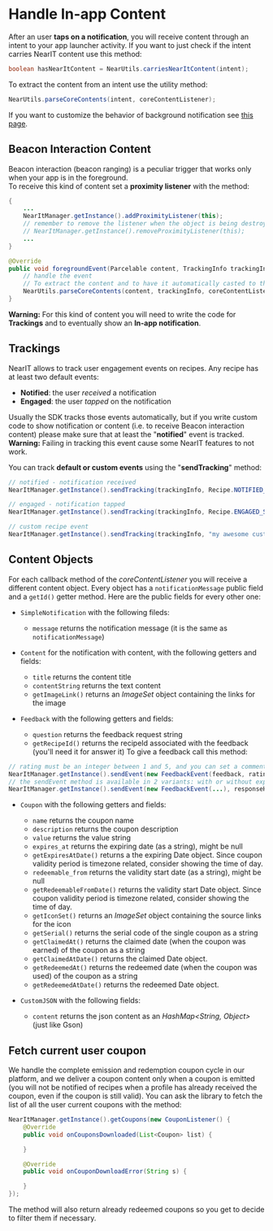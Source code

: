 # Handle In-app Content

After an user **taps on a notification**, you will receive content through an intent to your app launcher activity.
If you want to just check if the intent carries NearIT content use this method:
```java
boolean hasNearItContent = NearUtils.carriesNearItContent(intent);
```
To extract the content from an intent use the utility method:
```java
NearUtils.parseCoreContents(intent, coreContentListener);
```


If you want to customize the behavior of background notification see [this page](custom-bkg-notification.md).

## Beacon Interaction Content
Beacon interaction (beacon ranging) is a peculiar trigger that works only when your app is in the foreground.<br>
To receive this kind of content set a **proximity listener** with the method:
```java
{
    ...
    NearItManager.getInstance().addProximityListener(this);
    // remember to remove the listener when the object is being destroyed with 
    // NearItManager.getInstance().removeProximityListener(this);
    ...
}

@Override
public void foregroundEvent(Parcelable content, TrackingInfo trackingInfo) {
    // handle the event
    // To extract the content and to have it automatically casted to the appropriate object type
    NearUtils.parseCoreContents(content, trackingInfo, coreContentListener);
}   
```
**Warning:** For this kind of content you will need to write the code for **Trackings** and to eventually show an **In-app notification**.


## Trackings
NearIT allows to track user engagement events on recipes. Any recipe has at least two default events:

  - **Notified**: the user *received* a notification
  - **Engaged**: the user *tapped* on the notification
  
Usually the SDK tracks those events automatically, but if you write custom code to show notification or content (i.e. to receive Beacon interaction content) please make sure that at least the "**notified**" event is tracked.
<br>**Warning:** Failing in tracking this event cause some NearIT features to not work.


You can track **default or custom events** using the "**sendTracking**" method:
 
```java
// notified - notification received
NearItManager.getInstance().sendTracking(trackingInfo, Recipe.NOTIFIED_STATUS);

// engaged - notification tapped
NearItManager.getInstance().sendTracking(trackingInfo, Recipe.ENGAGED_STATUS);

// custom recipe event
NearItManager.getInstance().sendTracking(trackingInfo, "my awesome custom event");
```

## Content Objects

For each callback method of the *coreContentListener* you will receive a different content object.
Every object has a `notificationMessage` public field and a `getId()` getter method.
Here are the public fields for every other one:

- `SimpleNotification` with the following fileds:
    - `message` returns the notification message (it is the same as `notificationMessage`)
    
- `Content` for the notification with content, with the following getters and fields:
    - `title` returns the content title
    - `contentString` returns the text content
    - `getImageLink()` returns an *ImageSet* object containing the links for the image
    
- `Feedback` with the following getters and fields:
    - `question` returns the feedback request string
    - `getRecipeId()` returns the recipeId associated with the feedback (you'll need it for answer it)
To give a feedback call this method:
```java
// rating must be an integer between 1 and 5, and you can set a comment string.
NearItManager.getInstance().sendEvent(new FeedbackEvent(feedback, rating, "Awesome"));
// the sendEvent method is available in 2 variants: with or without explicit callback handler. Example:
NearItManager.getInstance().sendEvent(new FeedbackEvent(...), responseHandler);
```
    
- `Coupon` with the following getters and fields:
    - `name` returns the coupon name
    - `description` returns the coupon description
    - `value` returns the value string
    - `expires_at` returns the expiring date (as a string), might be null
    - `getExpiresAtDate()` returns a the expiring Date object. Since coupon validity period is timezone related, consider showing the time of day.
    - `redeemable_from` returns the validity start date (as a string), might be null
    - `getRedeemableFromDate()` returns the validity start Date object. Since coupon validity period is timezone related, consider showing the time of day.
    - `getIconSet()` returns an *ImageSet* object containing the source links for the icon
    - `getSerial()` returns the serial code of the single coupon as a string
    - `getClaimedAt()` returns the claimed date (when the coupon was earned) of the coupon as a string
    - `getClaimedAtDate()` returns the claimed Date object.
    - `getRedeemedAt()` returns the redeemed date (when the coupon was used) of the coupon as a string
    - `getRedeemedAtDate()` returns the redeemed Date object.
    
- `CustomJSON` with the following fields:
    - `content` returns the json content as an *HashMap<String, Object>* (just like Gson)

## Fetch current user coupon

We handle the complete emission and redemption coupon cycle in our platform, and we deliver a coupon content only when a coupon is emitted (you will not be notified of recipes when a profile has already received the coupon, even if the coupon is still valid).
You can ask the library to fetch the list of all the user current coupons with the method:
```java
NearItManager.getInstance().getCoupons(new CouponListener() {
	@Override
	public void onCouponsDownloaded(List<Coupon> list) {

	}

	@Override
	public void onCouponDownloadError(String s) {

	}
});
```
The method will also return already redeemed coupons so you get to decide to filter them if necessary.


